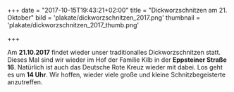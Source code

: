 +++
date = "2017-10-15T19:43:21+02:00"
title = "Dickworzschnitzen am 21. Oktober"
bild = 'plakate/dickworzschnitzen_2017.png'
thumbnail = 'plakate/dickworzschnitzen_2017_thumb.png'

+++

Am **21.10.2017** findet wieder unser traditionalles Dickworzschnitzen statt. Dieses Mal sind wir wieder im Hof der Familie Kilb in der **Eppsteiner Straße 16**. Natürlich ist auch das Deutsche Rote Kreuz wieder mit dabei. Los geht es um **14 Uhr**.
Wir hoffen, wieder viele große und kleine Schnitzbegeisterte anzutreffen.